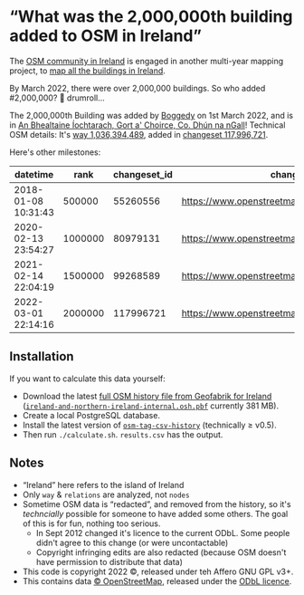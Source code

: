 # “What was the 2,000,000th building added to OSM in Ireland”

The [OSM community in Ireland](https://www.openstreetmap.ie/) is engaged in another multi-year mapping project, to [map all the buildings in Ireland](https://tasks.openstreetmap.ie/).

By March 2022, there were over 2,000,000 buildings. So who added #2,000,000? 🥁 drumroll...

The 2,000,000th Building was added by [Boggedy](https://www.openstreetmap.org/user/Boggedy) on 1st March 2022, and is in [An Bhealtaine Íochtarach, Gort a' Choirce, Co. Dhún na nGall](https://www.openstreetmap.org/way/1036394489#map=14/55.1091/-8.1347)! Technical OSM details: It's [way 1,036,394,489](https://www.openstreetmap.org/way/1036394489), added in [changeset 117,996,721](https://www.openstreetmap.org/changeset/117996721).

Here's other milestones:

datetime             |  rank     |  changeset_id  |  changeset_url                                      |  osmtype  |  osmid       |  object_url
---------------------|-----------|----------------|-----------------------------------------------------|-----------|--------------|----------------------------------------------
2018-01-08 10:31:43  |  500000   |  55260556      |  https://www.openstreetmap.org/changeset/55260556   |  way      |  551628233   |  https://www.openstreetmap.org/way/551628233
2020-02-13 23:54:27  |  1000000  |  80979131      |  https://www.openstreetmap.org/changeset/80979131   |  way      |  772271829   |  https://www.openstreetmap.org/way/772271829
2021-02-14 22:04:19  |  1500000  |  99268589      |  https://www.openstreetmap.org/changeset/99268589   |  way      |  907155474   |  https://www.openstreetmap.org/way/907155474
2022-03-01 22:14:16  |  2000000  |  117996721     |  https://www.openstreetmap.org/changeset/117996721  |  way      |  1036394489  |  https://www.openstreetmap.org/way/1036394489


## Installation

If you want to calculate this data yourself:

* Download the latest [full OSM history file from Geofabrik for Ireland](https://osm-internal.download.geofabrik.de/europe/ireland-and-northern-ireland.html) ([`ireland-and-northern-ireland-internal.osh.pbf`](https://osm-internal.download.geofabrik.de/europe/ireland-and-northern-ireland-internal.osh.pbf) currently 381 MB).
* Create a local PostgreSQL database.
* Install the latest version of [`osm-tag-csv-history`](https://github.com/amandasaurus/osm-tag-csv-history) (technically ≥ v0.5).
* Then run `./calculate.sh`. `results.csv` has the output.

## Notes

* “Ireland” here refers to the island of Ireland
* Only `way` & `relations` are analyzed, not `nodes`
* Sometime OSM data is “redacted”, and removed from the history, so it's _techncially_ possible for someone to have added some others. The goal of this is for fun, nothing too serious.
	* In Sept 2012 changed it's licence to the current ODbL. Some people didn't agree to this change (or were uncontactable)
	* Copyright infringing edits are also redacted (because OSM doesn't have permission to distribute that data)
* This code is copyright 2022 ©, released under teh Affero GNU GPL v3+.
* This contains data [© OpenStreetMap](https://www.openstreetmap.org/copyright), released under the [ODbL licence](https://www.openstreetmap.org/copyright).
